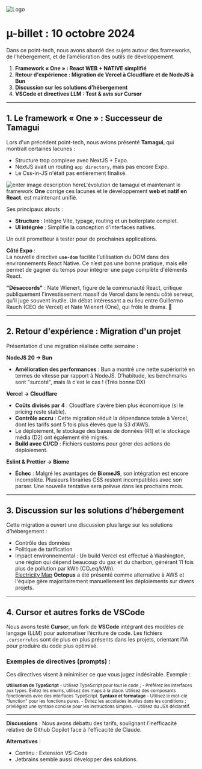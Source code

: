 
![Logo](https://i.ibb.co/B683C8d/ublog-logo.png)
# µ-billet : 10 octobre 2024 

Dans ce point-tech, nous avons abordé des sujets  autour des frameworks, de l’hébergement, et de l’amélioration des outils de développement.

1.  **Framework « One » : React WEB + NATIVE simplifié**
2.  **Retour d'expérience : Migration de Vercel à Cloudflare et de NodeJS à Bun**
3.  **Discussion sur les solutions d’hébergement**
4.  **VSCode et directives LLM : Test & avis sur Cursor**

----------

## 1. Le framework « One » : Successeur de Tamagui 

Lors d'un précédent point-tech, nous avions présenté **Tamagui**, qui montrait certaines lacunes :

-   Structure trop complexe avec NextJS + Expo.
-   NextJS avait un routing `app directory`, mais pas encore Expo.
-   Le Css-in-JS n'était pas entièrement finalisé.

![enter image description here](https://i.ibb.co/843wPg3/Frame.png)L'évolution de tamagui et maintenant le framework **One** corrige ces lacunes et le développement **web et natif en React**. est maintenant unifié.

Ses principaux atouts :

-   **Structure** : Intègre Vite, typage, routing et un boilerplate complet.
-   **UI intégrée** : Simplifie la conception d'interfaces natives.

Un outil prometteur à tester pour de prochaines applications.

**Côté Expo** :  
La nouvelle directive **`use-dom`** facilite l’utilisation du DOM dans des environnements React Native. Ce n’est pas une bonne pratique, mais elle permet de gagner du temps pour intégrer une page complète d'éléments React.

**"Désaccords"** : Nate Wienert, figure de la communauté React, critique publiquement l'investissement massif de Vercel dans le rendu côté serveur, qu'il juge souvent inutile. Un débat intéressant a eu lieu entre Guillermo Rauch (CEO de Vercel) et Nate Wienert (One), qui frôle le drama. 🫶

----------

## 2. Retour d'expérience : Migration d'un projet

Présentation d'une migration réalisée cette semaine :

**NodeJS 20 -> Bun**

-   **Amélioration des performances** : Bun a montré une nette supériorité en termes de vitesse par rapport à NodeJS.
D'habitude, les benchmarks sont "surcoté", mais là c'est le cas !
(Très bonne DX)

**Vercel -> Cloudflare**

-   **Coûts divisés par 4** : Cloudflare s’avère bien plus économique (si le pricing reste stable).
-   **Contrôle accru** : Cette migration réduit la dépendance totale à Vercel, dont les tarifs sont 5 fois plus élevés que la S3 d'AWS.
-   Le déploiement, le stockage des bases de données (R1) et le stockage média (D2) ont également été migrés.
- **Build avec CI/CD** : Fichiers customs pour gérer des actions de déploiement.

**Eslint & Prettier -> Biome**

-   **Échec** : Malgré les avantages de **BiomeJS**, son intégration est encore incomplète. Plusieurs librairies CSS restent incompatibles avec son parser. Une nouvelle tentative sera prévue dans les prochains mois.

----------

## 3. Discussion sur les solutions d’hébergement

Cette migration a ouvert une discussion plus large sur les solutions d’hébergement :

-   Contrôle des données
-   Politique de tarification
-   Impact environnemental : Un build Vercel est effectué à Washington, une région qui dépend beaucoup du gaz et du charbon, générant 11 fois plus de pollution par kWh (CO₂eq/kWh).  
    [Electricity Map](https://app.electricitymaps.com/map?lang=fr)
**Octopus** a été présenté comme alternative à AWS et l'équipe gère majoritairement manuellement les déploiements sur divers projets.
----------

## 4. Cursor et autres forks de VSCode

Nous avons testé **Cursor**, un fork de **VSCode** intégrant des modèles de langage (LLM) pour automatiser l’écriture de code. Les fichiers `.cursorrules` sont de plus en plus présents dans les projets, orientant l'IA pour produire du code plus optimisé.

### Exemples de directives (prompts) :

Ces directives visent à minimiser ce que vous jugez indésirable. Exemple :

<small> <b>Utilisation de TypeScript</b> </small> <small> - Utilisez TypeScript pour tout le code ; - Préférez les interfaces aux types. Évitez les enums, utilisez des maps à la place. Utilisez des composants fonctionnels avec des interfaces TypeScript. </small> <small> <b>Syntaxe et formatage</b> </small> <small> - Utilisez le mot-clé "function" pour les fonctions pures. - Évitez les accolades inutiles dans les conditions ; privilégiez une syntaxe concise pour les instructions simples. - Utilisez du JSX déclaratif. </small>

----------

**Discussions** : Nous avons débattu des tarifs, soulignant l’inefficacité relative de Github Copilot face à l'efficacité de Claude.

**Alternatives** :
- Continu : Extension VS-Code
- Jetbrains semble aussi développer des solutions.
